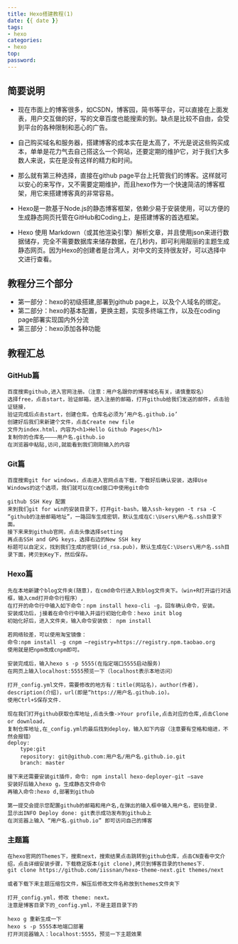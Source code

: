 ```yaml
---
title: Hexo搭建教程(1)
date: {{ date }}
tags: 
- hexo
categories: 
- hexo
top: 
password: 
---
```

## 简要说明

- 现在市面上的博客很多，如CSDN，博客园，简书等平台，可以直接在上面发表，用户交互做的好，写的文章百度也能搜索的到。缺点是比较不自由，会受到平台的各种限制和恶心的广告。 

- 自己购买域名和服务器，搭建博客的成本实在是太高了，不光是说这些购买成本，单单是花力气去自己搭这么一个网站，还要定期的维护它，对于我们大多数人来说，实在是没有这样的精力和时间。

- 那么就有第三种选择，直接在github page平台上托管我们的博客。这样就可以安心的来写作，又不需要定期维护，而且hexo作为一个快速简洁的博客框架，用它来搭建博客真的非常容易。

- Hexo是一款基于Node.js的静态博客框架，依赖少易于安装使用，可以方便的生成静态网页托管在GitHub和Coding上，是搭建博客的首选框架。

- Hexo 使用 Markdown（或其他渲染引擎）解析文章，并且使用json来进行数据储存，完全不需要数据库来储存数据，在几秒内，即可利用靓丽的主题生成静态网页。因为Hexo的创建者是台湾人，对中文的支持很友好，可以选择中文进行查看。

<escape><!-- more --></escape>

## 教程分三个部分

- 第一部分：hexo的初级搭建,部署到github page上，以及个人域名的绑定。
- 第二部分：hexo的基本配置，更换主题，实现多终端工作，以及在coding page部署实现国内外分流
- 第三部分：hexo添加各种功能

## 教程汇总

### GitHub篇

    百度搜索github,进入官网注册。（注意：用户名跟你的博客域名有关，请慎重取名）
    选择free，点击start，验证邮箱，进入注册的邮箱，打开github给我们发送的邮件，点击验证链接，
    验证完成后点击start，创建仓库。仓库名必须为’用户名.github.io’
    创建好后我们来新建个文件，点击Create new file
    文件为index.html，内容为<h1>Hello Github Pages</h1>
    复制你的仓库名————用户名.github.io
    在浏览器中粘贴,访问,就能看到我们刚刚输入的内容

### Git篇

    百度搜索git for windows，点击进入官网点击下载，下载好后确认安装，选择Use Windows的这个选项，我们就可以在cmd窗口中使用git命令
    
    github SSH Key 配置
    来到我们git for win的安装目录下，打开git-bash，输入ssh-keygen -t rsa -C “github的注册邮箱地址”，一路回车生成密钥，默认生成在C:\Users\用户名.ssh目录下面。
    接下来来到github官网，点击头像选择setting
    再点击SSH and GPG keys，选择右边的New SSH key
    标题可以自定义，找到我们生成的密钥(id_rsa.pub)，默认生成在C:\Users\用户名.ssh目录下面，拷贝到Key下，然后保存。

### Hexo篇

    先在本地新建个blog文件夹(随意)，在cmd命令行进入到blog文件夹下。（win+R打开运行对话框，输入cmd打开命令行程序）,
    在打开的命令行中输入如下命令：npm install hexo-cli -g，回车确认命令，安装。
    安装成功后，j接着在命令行中输入并运行初始化命令：hexo init blog
    初始化好后，进入文件夹，输入命令安装依： npm install
    
    若网络较差，可以使用淘宝镜像：
    命令:npm install -g cnpm –registry=https://registry.npm.taobao.org
    使用就是把npm改成cnpm即可。
    
    安装完成后，输入hexo s -p 5555(在指定端口5555启动服务)
    在网页上输入localhost:5555预览一下（localhost表示本地访问）
    
    打开_config.yml文件，需要修改的地方有：title(网站名)，author(作者)，description(介绍)，url(即是“https://用户名.github.io)。
    使用Ctrl+S保存文件.
    
    现在我们打开github获取仓库地址,点击头像->Your profile,点击对应的仓库,点击Clone or download，
    复制仓库地址,在_config.yml的最后找到deploy，输入如下内容（注意要有空格和缩进，不然会报错）
    deploy: 
        type:git
        repository: git@github.com:用户名/用户名.github.io.git 
        branch: master
    
    接下来还需要安装git插件，命令: npm install hexo-deployer-git –save
    安装好后输入hexo g，生成静态文件命令
    再输入命令:hexo d,部署到github
    
    第一提交会提示您配置github的邮箱和用户名,在弹出的输入框中输入用户名，密码登录.
    显示出INFO Deploy done: git表示成功发布到github上
    在浏览器上输入 “用户名.github.io” 即可访问自己的博客

### 主题篇

    在hexo官网的Themes下，搜索next，搜索结果点击跳转到github仓库，点击CN查看中文介绍，点击详细安装步骤，下载稳定版本(git clone),拷贝到博客目录的themes下.
    git clone https://github.com/iissnan/hexo-theme-next.git themes/next
    
    或者下载下来主题压缩包文件，解压后修改文件名称放到themes文件夹下
    
    打开_config.yml，修改 theme: next。
    注意是博客目录下的_config.yml，不是主题目录下的
    
    hexo g 重新生成一下
    hexo s -p 5555本地端口部署
    打开浏览器输入：localhost:5555，预览一下主题效果


​    